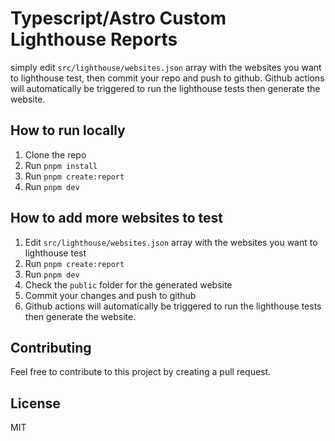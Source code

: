 # Typescript/Astro Custom Lighthouse Reports

simply edit `src/lighthouse/websites.json` array with the websites you want to lighthouse test, then commit your repo and push to github.
Github actions will automatically be triggered to run the lighthouse tests then generate the website.

## How to run locally

1. Clone the repo
2. Run `pnpm install`
3. Run `pnpm create:report`
4. Run `pnpm dev`

## How to add more websites to test

1. Edit `src/lighthouse/websites.json` array with the websites you want to lighthouse test
2. Run `pnpm create:report`
3. Run `pnpm dev`
4. Check the `public` folder for the generated website
5. Commit your changes and push to github
6. Github actions will automatically be triggered to run the lighthouse tests then generate the website.

## Contributing

Feel free to contribute to this project by creating a pull request.

## License

MIT